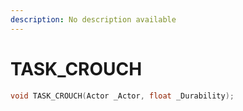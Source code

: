 ```yaml
---
description: No description available 
---
```


# TASK_CROUCH

```cpp
void TASK_CROUCH(Actor _Actor, float _Durability);
```